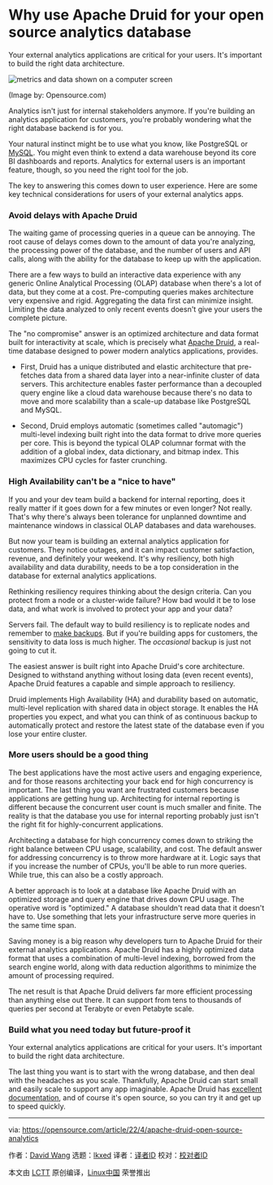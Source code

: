 [#]: subject: "Why use Apache Druid for your open source analytics database"
[#]: via: "https://opensource.com/article/22/4/apache-druid-open-source-analytics"
[#]: author: "David Wang https://opensource.com/users/davidwang"
[#]: collector: "lkxed"
[#]: translator: " "
[#]: reviewer: " "
[#]: publisher: " "
[#]: url: " "

Why use Apache Druid for your open source analytics database
======
Your external analytics applications are critical for your users. It's important to build the right data architecture.

![metrics and data shown on a computer screen][1]

(Image by: Opensource.com)

Analytics isn't just for internal stakeholders anymore. If you're building an analytics application for customers, you're probably wondering what the right database backend is for you.

Your natural instinct might be to use what you know, like PostgreSQL or [MySQL][2]. You might even think to extend a data warehouse beyond its core BI dashboards and reports. Analytics for external users is an important feature, though, so you need the right tool for the job.

The key to answering this comes down to user experience. Here are some key technical considerations for users of your external analytics apps.

### Avoid delays with Apache Druid

The waiting game of processing queries in a queue can be annoying. The root cause of delays comes down to the amount of data you're analyzing, the processing power of the database, and the number of users and API calls, along with the ability for the database to keep up with the application.

There are a few ways to build an interactive data experience with any generic Online Analytical Processing (OLAP) database when there's a lot of data, but they come at a cost. Pre-computing queries makes architecture very expensive and rigid. Aggregating the data first can minimize insight. Limiting the data analyzed to only recent events doesn't give your users the complete picture.

The "no compromise" answer is an optimized architecture and data format built for interactivity at scale, which is precisely what [Apache Druid][3], a real-time database designed to power modern analytics applications, provides.

* First, Druid has a unique distributed and elastic architecture that pre-fetches data from a shared data layer into a near-infinite cluster of data servers. This architecture enables faster performance than a decoupled query engine like a cloud data warehouse because there's no data to move and more scalability than a scale-up database like PostgreSQL and MySQL.

* Second, Druid employs automatic (sometimes called "automagic") multi-level indexing built right into the data format to drive more queries per core. This is beyond the typical OLAP columnar format with the addition of a global index, data dictionary, and bitmap index. This maximizes CPU cycles for faster crunching.

### High Availability can't be a "nice to have"

If you and your dev team build a backend for internal reporting, does it really matter if it goes down for a few minutes or even longer? Not really. That's why there's always been tolerance for unplanned downtime and maintenance windows in classical OLAP databases and data warehouses.

But now your team is building an external analytics application for customers. They notice outages, and it can impact customer satisfaction, revenue, and definitely your weekend. It's why resiliency, both high availability and data durability, needs to be a top consideration in the database for external analytics applications.

Rethinking resiliency requires thinking about the design criteria. Can you protect from a node or a cluster-wide failure? How bad would it be to lose data, and what work is involved to protect your app and your data?

Servers fail. The default way to build resiliency is to replicate nodes and remember to [make backups][4]. But if you're building apps for customers, the sensitivity to data loss is much higher. The *occasional* backup is just not going to cut it.

The easiest answer is built right into Apache Druid's core architecture. Designed to withstand anything without losing data (even recent events), Apache Druid features a capable and simple approach to resiliency.

Druid implements High Availability (HA) and durability based on automatic, multi-level replication with shared data in object storage. It enables the HA properties you expect, and what you can think of as continuous backup to automatically protect and restore the latest state of the database even if you lose your entire cluster.

### More users should be a good thing

The best applications have the most active users and engaging experience, and for those reasons architecting your back end for high concurrency is important. The last thing you want are frustrated customers because applications are getting hung up. Architecting for internal reporting is different because the concurrent user count is much smaller and finite. The reality is that the database you use for internal reporting probably just isn't the right fit for highly-concurrent applications.

Architecting a database for high concurrency comes down to striking the right balance between CPU usage, scalability, and cost. The default answer for addressing concurrency is to throw more hardware at it. Logic says that if you increase the number of CPUs, you'll be able to run more queries. While true, this can also be a costly approach.

A better approach is to look at a database like Apache Druid with an optimized storage and query engine that drives down CPU usage. The operative word is "optimized." A database shouldn't read data that it doesn't have to. Use something that lets your infrastructure serve more queries in the same time span.

Saving money is a big reason why developers turn to Apache Druid for their external analytics applications. Apache Druid has a highly optimized data format that uses a combination of multi-level indexing, borrowed from the search engine world, along with data reduction algorithms to minimize the amount of processing required.

The net result is that Apache Druid delivers far more efficient processing than anything else out there. It can support from tens to thousands of queries per second at Terabyte or even Petabyte scale.

### Build what you need today but future-proof it

Your external analytics applications are critical for your users. It's important to build the right data architecture.

The last thing you want is to start with the wrong database, and then deal with the headaches as you scale. Thankfully, Apache Druid can start small and easily scale to support any app imaginable. Apache Druid has [excellent documentation][5], and of course it's open source, so you can try it and get up to speed quickly.

--------------------------------------------------------------------------------

via: https://opensource.com/article/22/4/apache-druid-open-source-analytics

作者：[David Wang][a]
选题：[lkxed][b]
译者：[译者ID](https://github.com/译者ID)
校对：[校对者ID](https://github.com/校对者ID)

本文由 [LCTT](https://github.com/LCTT/TranslateProject) 原创编译，[Linux中国](https://linux.cn/) 荣誉推出

[a]: https://opensource.com/users/davidwang
[b]: https://github.com/lkxed
[1]: https://opensource.com/sites/default/files/lead-images/metrics_data_dashboard_system_computer_analytics.png
[2]: https://opensource.com/downloads/mariadb-mysql-cheat-sheet
[3]: https://druid.apache.org/
[4]: https://opensource.com/article/19/3/backup-solutions
[5]: https://druid.apache.org/docs/latest/design/
